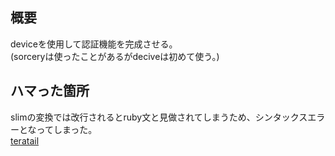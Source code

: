 ## 概要  
deviceを使用して認証機能を完成させる。  
(sorceryは使ったことがあるがdeciveは初めて使う。)  

## ハマった箇所  
slimの変換では改行されるとruby文と見做されてしまうため、シンタックスエラーとなってしまった。  
[teratail](https://teratail.com/questions/227124)